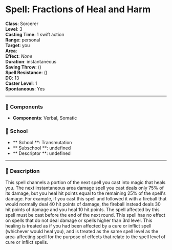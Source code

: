 
# Spell: Fractions of Heal and Harm
**Class**: Sorcerer  
**Level**: 3  
**Casting Time**: 1 swift action  
**Range**: personal  
**Target**: you  
**Area**:   
**Effect**: _None_  
**Duration**: instantaneous  
**Saving Throw**:  ()  
**Spell Resistance**:  ()  
**DC**: 13  
**Caster Level**: 1  
**Spontaneous**: Yes

---

### 🔮 Components
- **Components**: Verbal, Somatic

### 🏫 School
- ** School **: Transmutation
- ** Subschool **: undefined
- ** Descriptor **: undefined
---

### 📜 Description
This spell channels a portion of the next spell you cast into magic that heals you. The next instantaneous area damage spell you cast deals only 75% of its damage, but you heal hit points equal to the remaining 25% of the spell's damage. For example, if you cast this spell and followed it with a fireball that would normally deal 40 hit points of damage, the fireball instead deals 30 hit points of damage and you heal 10 hit points. The spell affected by this spell must be cast before the end of the next round. This spell has no effect on spells that do not deal damage or spells higher than 3rd level. This healing is treated as if you had been affected by a cure or inflict spell (whichever would heal you), and is treated as the same spell level as the area-affecting spell for the purpose of effects that relate to the spell level of cure or inflict spells.
